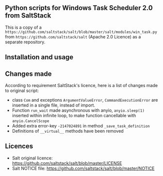 ## Python scripts for Windows Task Scheduler 2.0 from SaltStack

This is a copy of a `https://github.com/saltstack/salt/blob/master/salt/modules/win_task.py`
from `https://github.com/saltstack/salt` (Apache 2.0 Licence) as a separate repository.

## Installation and usage



## Changes made

According to requirement SaltStack's licence, here is a list of changes made to original script:

- class `Com` and exceptions `ArgumentValueError`, `CommandExecutionError` 
  are inserted in a single file, instead of import.
- Function `run_wait` made asynchronous with anyio, `anyio.sleep(1)` inserted within infinite loop,
  to make function cancellable with `anyio.CancelScope`
- Added extra error-key `-2147024891` in method `_save_task_definition`
- Definitions of `__virtual__` methods have been removed

## Licences

- Salt original licence: https://github.com/saltstack/salt/blob/master/LICENSE
- Salt NOTICE file: https://github.com/saltstack/salt/blob/master/NOTICE
